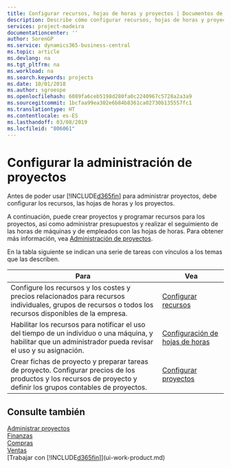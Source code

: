```yaml
---
title: Configurar recursos, hojas de horas y proyectos | Documentos de Microsoft
description: Describe cómo configurar recursos, hojas de horas y proyectos para administrar proyectos.
services: project-madeira
documentationcenter: ''
author: SorenGP
ms.service: dynamics365-business-central
ms.topic: article
ms.devlang: na
ms.tgt_pltfrm: na
ms.workload: na
ms.search.keywords: projects
ms.date: 10/01/2018
ms.author: sgroespe
ms.openlocfilehash: 6089fa6ceb5198d280fa0c2240967c5728a2a3a9
ms.sourcegitcommit: 1bcfaa99ea302e6b84b8361ca02730b135557fc1
ms.translationtype: HT
ms.contentlocale: es-ES
ms.lasthandoff: 03/08/2019
ms.locfileid: "806061"
---
```

# <a name="setting-up-project-management"></a>Configurar la administración de proyectos
Antes de poder usar [!INCLUDE[d365fin](includes/d365fin_md.md)] para administrar proyectos, debe configurar los recursos, las hojas de horas y los proyectos.

A continuación, puede crear proyectos y programar recursos para los proyectos, así como administrar presupuestos y realizar el seguimiento de las horas de máquinas y de empleados con las hojas de horas. Para obtener más información, vea [Administración de proyectos](projects-manage-projects.md).  

En la tabla siguiente se indican una serie de tareas con vínculos a los temas que las describen.

| Para | Vea |
| --- | --- |
| Configure los recursos y los costes y precios relacionados para recursos individuales, grupos de recursos o todos los recursos disponibles de la empresa. |[Configurar recursos](projects-how-setup-resources.md) |
| Habilitar los recursos para notificar el uso del tiempo de un individuo o una máquina, y habilitar que un administrador pueda revisar el uso y su asignación. |[Configuración de hojas de horas](projects-how-setup-time-sheets.md) |
| Crear fichas de proyecto y preparar tareas de proyecto. Configurar precios de los productos y los recursos de proyecto y definir los grupos contables de proyectos. |[Configurar proyectos](projects-how-setup-jobs.md) |

## <a name="see-also"></a>Consulte también
[Administrar proyectos](projects-manage-projects.md)  
[Finanzas](finance.md)  
[Compras](purchasing-manage-purchasing.md)         
[Ventas](sales-manage-sales.md)     
[Trabajar con [!INCLUDE[d365fin](includes/d365fin_md.md)]](ui-work-product.md)  
